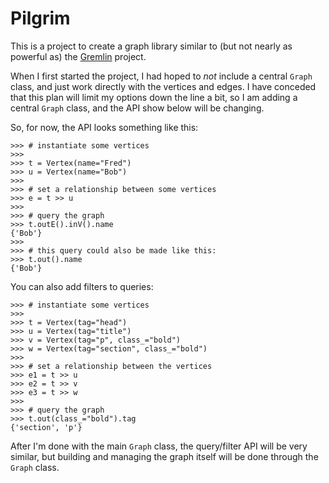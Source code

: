 # Pilgrim

This is a project to create a graph library similar to (but not nearly as
powerful as) the [Gremlin](https://github.com/tinkerpop/gremlin/) project.

When I first started the project, I had hoped to *not* include a central
`Graph` class, and just work directly with the vertices and edges. I
have conceded that this plan will limit my options down the line a bit,
so I am adding a central `Graph` class, and the API show below will be
changing.

So, for now, the API looks something like this:

    >>> # instantiate some vertices
    >>> 
    >>> t = Vertex(name="Fred")
    >>> u = Vertex(name="Bob")
    >>> 
    >>> # set a relationship between some vertices
    >>> e = t >> u
    >>> 
    >>> # query the graph
    >>> t.outE().inV().name
    {'Bob'}
    >>> 
    >>> # this query could also be made like this:
    >>> t.out().name
    {'Bob'}

You can also add filters to queries:

    >>> # instantiate some vertices
    >>> 
    >>> t = Vertex(tag="head")
    >>> u = Vertex(tag="title")
    >>> v = Vertex(tag="p", class_="bold")
    >>> w = Vertex(tag="section", class_="bold")
    >>> 
    >>> # set a relationship between the vertices
    >>> e1 = t >> u
    >>> e2 = t >> v
    >>> e3 = t >> w
    >>> 
    >>> # query the graph
    >>> t.out(class_="bold").tag
    {'section', 'p'}

After I'm done with the main `Graph` class, the query/filter API will be
very similar, but building and managing the graph itself will be done
through the `Graph` class.

